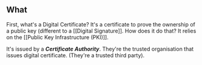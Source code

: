 ## What
First, what's a Digital Certificate? It's a certificate to prove the ownership of a public key (different to a [[Digital Signature]]. How does it do that? It relies on the [[Public Key Infrastructure (PKI)]].

It's issued by a ***Certificate Authority***. They're the trusted organisation that issues digital certificate. (They're a trusted third party). 